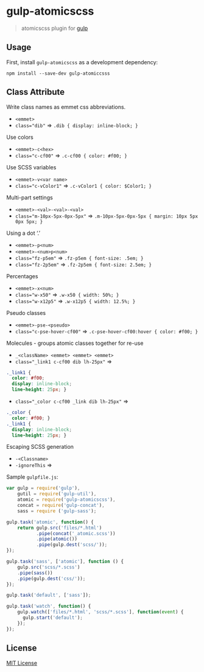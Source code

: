 # gulp-atomicscss

> atomicscss plugin for [gulp](https://github.com/wearefractal/gulp)

## Usage

First, install `gulp-atomicscss` as a development dependency:

```shell
npm install --save-dev gulp-atomiccsss
```

## Class Attribute

Write class names as emmet css abbreviations.

* `<emmet>`
* `class="dib"` => `.dib { display: inline-block; }`

Use colors

* `<emmet>-c<hex>`
* `class="c-cf00"` => `.c-cf00 { color: #f00; }`

Use SCSS variables

* `<emmet>-v<var name>`
* `class="c-vColor1"` => `.c-vColor1 { color: $Color1; }`

Multi-part settings

* `<emmet>-<val>-<val>-<val>`
* `class="m-10px-5px-0px-5px"` => `.m-10px-5px-0px-5px { margin: 10px 5px 0px 5px; }`

Using a dot ‘.’

* `<emmet>-p<num>`
* `<emmet>-<num>p<num>`
* `class="fz-p5em"` => `.fz-p5em { font-size: .5em; }`
* `class="fz-2p5em"` => `.fz-2p5em { font-size: 2.5em; }`

Percentages
* `<emmet>-x<num>`
* `class="w-x50"` => `.w-x50 { width: 50%; }`
* `class="w-x12p5"` => `.w-x12p5 { width: 12.5%; }`

Pseudo classes

* `<emmet>-pse-<pseudo>`
* `class="c-pse-hover-cf00"` => `.c-pse-hover-cf00:hover { color: #f00; }`

Molecules - groups atomic classes together for re-use

* `_<className> <emmet> <emmet> <emmet>`
* `class="_link1 c-cf00 dib lh-25px"` => 

```scss
._link1 { 
  color: #f00; 
  display: inline-block; 
  line-height: 25px; }
```

* `class="_color c-cf00 _link dib lh-25px"` => 

```scss 
._color { 
  color: #f00; } 
._link1 { 
  display: inline-block; 
  line-height: 25px; }
```

Escaping SCSS generation

* `-<Classname>`
* `-ignoreThis` => 


Sample `gulpfile.js`:

```javascript
var gulp = require('gulp'),
    gutil = require('gulp-util'),
    atomic = require('gulp-atomicscss'),
    concat = require('gulp-concat'),
    sass = require ('gulp-sass');

gulp.task('atomic', function() {
	return gulp.src('files/*.html')
	       .pipe(concat('_atomic.scss'))
	       .pipe(atomic())
	       .pipe(gulp.dest('scss/'));
});

gulp.task('sass', ['atomic'], function () {	
	gulp.src('scss/*.scss')
	.pipe(sass())
	.pipe(gulp.dest('css/'));
});

gulp.task('default', ['sass']);

gulp.task('watch', function() {
    gulp.watch(['files/*.html', 'scss/*.scss'], function(event) {
      gulp.start('default');
    });
});
```

## License

[MIT License](http://en.wikipedia.org/wiki/MIT_License)
